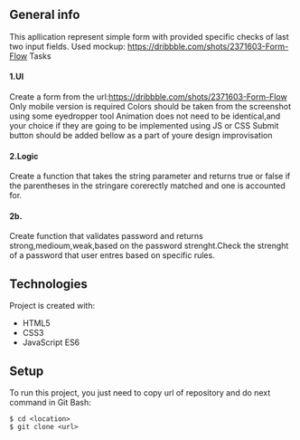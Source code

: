 ## General info

This apllication represent simple form with provided specific checks of last two input fields. Used mockup: https://dribbble.com/shots/2371603-Form-Flow
Tasks

#### 1.UI

Create a form from the url:https://dribbble.com/shots/2371603-Form-Flow
Only mobile version is required
Colors should be taken from the screenshot using some eyedropper tool
Animation does not need to be identical,and your choice if they are going to be implemented using JS or CSS
Submit button should be added bellow as a part of youre design improvisation

#### 2.Logic

Create a function that takes the string parameter and returns true or false if the parentheses in the stringare corerectly matched and one is accounted for.

#### 2b.

Create function that validates password and returns strong,medioum,weak,based on the password strenght.Check the strenght of a password that user entres based on specific rules.

## Technologies

Project is created with:

- HTML5
- CSS3
- JavaScript ES6

## Setup

To run this project, you just need to copy url of repository and do next command in Git Bash:

```
$ cd <location>
$ git clone <url>
```
